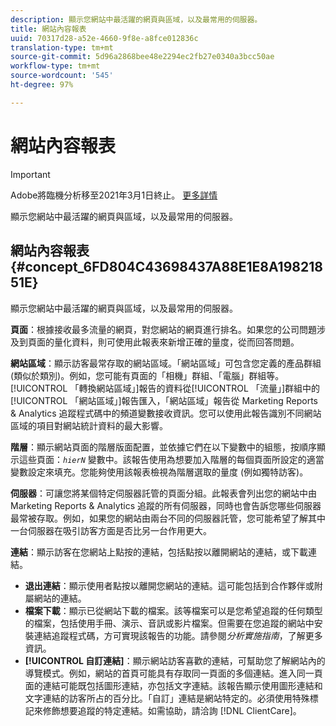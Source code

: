 ```yaml
---
description: 顯示您網站中最活躍的網頁與區域，以及最常用的伺服器。
title: 網站內容報表
uuid: 70317d28-a52e-4660-9f8e-a8fce012836c
translation-type: tm+mt
source-git-commit: 5d96a2868bee48e2294ec2fb27e0340a3bcc50ae
workflow-type: tm+mt
source-wordcount: '545'
ht-degree: 97%

---
```



# 網站內容報表

>[!IMPORTANT]
>
>Adobe將臨機分析移至2021年3月1日終止。 [更多詳情](https://adobe.ly/discoverworkspace)

顯示您網站中最活躍的網頁與區域，以及最常用的伺服器。

## 網站內容報表 {#concept_6FD804C43698437A88E1E8A19821851E}

顯示您網站中最活躍的網頁與區域，以及最常用的伺服器。

**頁面**：根據接收最多流量的網頁，對您網站的網頁進行排名。如果您的公司問題涉及到頁面的量化資料，則可使用此報表來新增正確的量度，從而回答問題。

**網站區域**：顯示訪客最常存取的網站區域。「網站區域」可包含您定義的產品群組 (類似於類別)。例如，您可能有頁面的「相機」群組、「電腦」群組等。[!UICONTROL 「轉換網站區域」]報告的資料從[!UICONTROL 「流量」]群組中的[!UICONTROL 「網站區域」]報告匯入，「網站區域」報告從 Marketing Reports &amp; Analytics 追蹤程式碼中的頻道變數接收資訊。您可以使用此報告識別不同網站區域的項目對網站統計資料的最大影響。

**階層**：顯示網站頁面的階層版面配置，並依據它們在以下變數中的組態，按順序顯示這些頁面：*`hierN`* 變數中。該報告使用為想要加入階層的每個頁面所設定的適當變數設定來填充。您能夠使用該報表檢視為階層選取的量度 (例如獨特訪客)。

**伺服器**：可讓您將某個特定伺服器託管的頁面分組。此報表會列出您的網站中由 Marketing Reports &amp; Analytics 追蹤的所有伺服器，同時也會告訴您哪些伺服器最常被存取。例如，如果您的網站由兩台不同的伺服器託管，您可能希望了解其中一台伺服器在吸引訪客方面是否比另一台作用更大。

**連結**：顯示訪客在您網站上點按的連結，包括點按以離開網站的連結，或下載連結。

* **退出連結**：顯示使用者點按以離開您網站的連結。這可能包括到合作夥伴或附屬網站的連結。
* **檔案下載**：顯示已從網站下載的檔案。該等檔案可以是您希望追蹤的任何類型的檔案，包括使用手冊、演示、音訊或影片檔案。但需要在您追蹤的網站中安裝連結追蹤程式碼，方可實現該報告的功能。請參閱&#x200B;*分析實施指南*，了解更多資訊。
* **[!UICONTROL 自訂連結]**：顯示網站訪客喜歡的連結，可幫助您了解網站內的導覽模式。例如，網站的首頁可能具有存取同一頁面的多個連結。進入同一頁面的連結可能既包括圖形連結，亦包括文字連結。該報告顯示使用圖形連結和文字連結的訪客所占的百分比。「自訂」連結是網站特定的。必須使用特殊標記來修飾想要追蹤的特定連結。如需協助，請洽詢 [!DNL ClientCare]。

